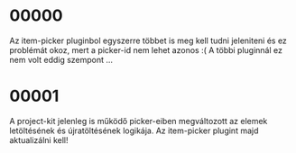 
# 00000
  Az item-picker pluginbol egyszerre többet is meg kell tudni jeleniteni
  és ez problémát okoz, mert a picker-id nem lehet azonos :(
  A többi pluginnál ez nem volt eddig szempont ...

# 00001
  A project-kit jelenleg is működő picker-eiben megváltozott az elemek
  letöltésének és újratöltésének logikája. Az item-picker plugint majd
  aktualizálni kell!
